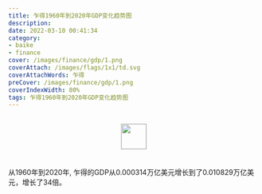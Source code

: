 ```yaml
---
title: 乍得1960年到2020年GDP变化趋势图
description: 
date: 2022-03-10 00:41:34
category:
- baike
- finance
cover: /images/finance/gdp/1.png
coverAttach: /images/flags/1x1/td.svg
coverAttachWords: 乍得
preCover: /images/finance/gdp/1.png
coverIndexWidth: 80%
tags: 乍得1960年到2020年GDP变化趋势图
---
```




<script src="/assets/js/charts/chart.js"></script>

<div style="text-align: center; margin: 30px 0; ">
    <img src="/images/flags/1x1/td.svg" style="width: 50px; border: 1px solid #cccccc; ">
</div>

<div style="width: 98%; margin: 0 0 35px 0; ">
    <canvas id="myChart"></canvas>
</div>

<div>
<p class="paragraph">从1960年到2020年, 乍得的GDP从0.000314万亿美元增长到了0.010829万亿美元，增长了34倍。</p>
</div>

<script>

    const dataGdp = {
        labels: [1960, 1961, 1962, 1963, 1964, 1965, 1966, 1967, 1968, 1969, 1970, 1971, 1972, 1973, 1974, 1975, 1976, 1977, 1978, 1979, 1980, 1981, 1982, 1983, 1984, 1985, 1986, 1987, 1988, 1989, 1990, 1991, 1992, 1993, 1994, 1995, 1996, 1997, 1998, 1999, 2000, 2001, 2002, 2003, 2004, 2005, 2006, 2007, 2008, 2009, 2010, 2011, 2012, 2013, 2014, 2015, 2016, 2017, 2018, 2019, 2020],
        datasets: [{
            label: '(万亿美元)  •  即刻编程  •  cn.hongkezhang.com',
            backgroundColor: 'rgb(0 0 128)',
            borderColor: 'rgb(0 0 128)',
            data: [0.000314, 0.000334, 0.000358, 0.000372, 0.000392, 0.000417, 0.000433, 0.000450, 0.000454, 0.000472, 0.000469, 0.000502, 0.000585, 0.000647, 0.000653, 0.000865, 0.000866, 0.000935, 0.001114, 0.001004, 0.001033, 0.000877, 0.000834, 0.000832, 0.000919, 0.001033, 0.001068, 0.001163, 0.001483, 0.001434, 0.001739, 0.001877, 0.001882, 0.001463, 0.001180, 0.001446, 0.001607, 0.001545, 0.001745, 0.001535, 0.001389, 0.001711, 0.001997, 0.002743, 0.004423, 0.006649, 0.007429, 0.008650, 0.010394, 0.009291, 0.010668, 0.012172, 0.012367, 0.012954, 0.013941, 0.010950, 0.010098, 0.010000, 0.011239, 0.011315, 0.010829],
            barPercentage: 0.3
        }]
    };

    const config = {
        type: 'line',
        data: dataGdp,
        options: {
            series: [
                {
                    barWidth: '20%'
                }
            ]
        }
    };

    const myChart = new Chart(
        document.getElementById('myChart'),
        config
    );
</script>

